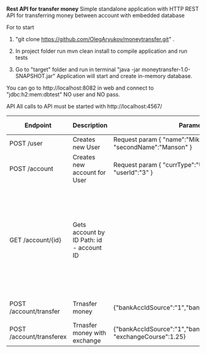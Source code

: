 
**Rest API for transfer money**
Simple standalone application with HTTP REST API for transferring money between account with embedded database

For to start 
1. "git clone https://github.com/OlegAryukov/moneytransfer.git" .

2. In project folder run mvn clean install to compile application and run tests

3. Go to "target" folder and run in terminal "java -jar moneytransfer-1.0-SNAPSHOT.jar" Application will start and create in-memory database.

You can go to http://localhost:8082 in web and connect to "jdbc:h2:mem:dbtest" NO user and NO pass.

API All calls to API must be started with http://localhost:4567/

|Endpoint| Description | Parameters |Success Response	|
|--|--|--|--|
|POST /user | Creates new User | Request param { "name":"Mike", "secondName":"Manson" } |	 |
|POST /account| Creates new account for User|Request param { "currType":"USD", "amount":200.5, "userId":"3" }|
| GET /account/{id} | Gets account by ID Path: id - account ID |	 |{ "id": 1, "amount": 100.1, "currencyType": "USD", "user": { "id": 1, "name": "Bob", "secondName": "Jhonse", "bankAccounts": [{ "amount": 100.1, "currencyType": "USD" }], } }|
|POST /account/transfer|Trnasfer money|{"bankAccIdSource":"1","bankAccIdDest":"2","sum":10}|{"message": "Transfer SUCCESS"}|
|POST /account/transferex|Trnasfer money with exchange|{"bankAccIdSource":"1","bankAccIdDest":"2","sum":10, "exchangeCourse":1.25}|{"message": "Transfer SUCCESS"}|
